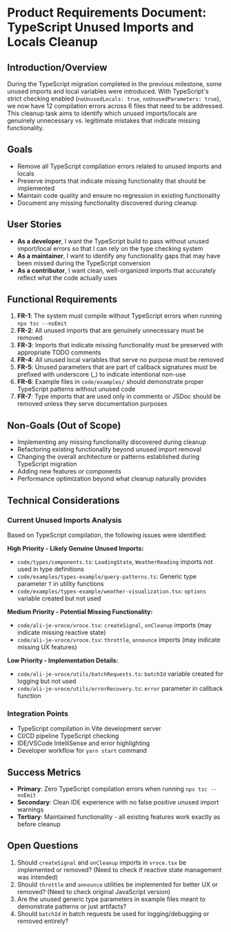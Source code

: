 # Product Requirements Document: TypeScript Unused Imports and Locals Cleanup

## Introduction/Overview

During the TypeScript migration completed in the previous milestone, some unused imports and local variables were introduced. With TypeScript's strict checking enabled (`noUnusedLocals: true`, `noUnusedParameters: true`), we now have 12 compilation errors across 6 files that need to be addressed. This cleanup task aims to identify which unused imports/locals are genuinely unnecessary vs. legitimate mistakes that indicate missing functionality.

## Goals

- Remove all TypeScript compilation errors related to unused imports and locals
- Preserve imports that indicate missing functionality that should be implemented
- Maintain code quality and ensure no regression in existing functionality
- Document any missing functionality discovered during cleanup

## User Stories

- **As a developer**, I want the TypeScript build to pass without unused import/local errors so that I can rely on the type checking system
- **As a maintainer**, I want to identify any functionality gaps that may have been missed during the TypeScript conversion
- **As a contributor**, I want clean, well-organized imports that accurately reflect what the code actually uses

## Functional Requirements

1. **FR-1**: The system must compile without TypeScript errors when running `npx tsc --noEmit`
2. **FR-2**: All unused imports that are genuinely unnecessary must be removed
3. **FR-3**: Imports that indicate missing functionality must be preserved with appropriate TODO comments
4. **FR-4**: All unused local variables that serve no purpose must be removed
5. **FR-5**: Unused parameters that are part of callback signatures must be prefixed with underscore (\_) to indicate intentional non-use
6. **FR-6**: Example files in `code/examples/` should demonstrate proper TypeScript patterns without unused code
7. **FR-7**: Type imports that are used only in comments or JSDoc should be removed unless they serve documentation purposes

## Non-Goals (Out of Scope)

- Implementing any missing functionality discovered during cleanup
- Refactoring existing functionality beyond unused import removal
- Changing the overall architecture or patterns established during TypeScript migration
- Adding new features or components
- Performance optimization beyond what cleanup naturally provides

## Technical Considerations

### Current Unused Imports Analysis

Based on TypeScript compilation, the following issues were identified:

**High Priority - Likely Genuine Unused Imports:**

- `code/types/components.ts`: `LoadingState`, `WeatherReading` imports not used in type definitions
- `code/examples/types-example/query-patterns.ts`: Generic type parameter `T` in utility functions
- `code/examples/types-example/weather-visualization.tsx`: `options` variable created but not used

**Medium Priority - Potential Missing Functionality:**

- `code/ali-je-vroce/vroce.tsx`: `createSignal`, `onCleanup` imports (may indicate missing reactive state)
- `code/ali-je-vroce/vroce.tsx`: `throttle`, `announce` imports (may indicate missing UX features)

**Low Priority - Implementation Details:**

- `code/ali-je-vroce/utils/batchRequests.ts`: `batchId` variable created for logging but not used
- `code/ali-je-vroce/utils/errorRecovery.ts`: `error` parameter in callback function

### Integration Points

- TypeScript compilation in Vite development server
- CI/CD pipeline TypeScript checking
- IDE/VSCode IntelliSense and error highlighting
- Developer workflow for `yarn start` command

## Success Metrics

- **Primary**: Zero TypeScript compilation errors when running `npx tsc --noEmit`
- **Secondary**: Clean IDE experience with no false positive unused import warnings
- **Tertiary**: Maintained functionality - all existing features work exactly as before cleanup

## Open Questions

1. Should `createSignal` and `onCleanup` imports in `vroce.tsx` be implemented or removed? (Need to check if reactive state management was intended)
2. Should `throttle` and `announce` utilities be implemented for better UX or removed? (Need to check original JavaScript version)
3. Are the unused generic type parameters in example files meant to demonstrate patterns or just artifacts?
4. Should `batchId` in batch requests be used for logging/debugging or removed entirely?
